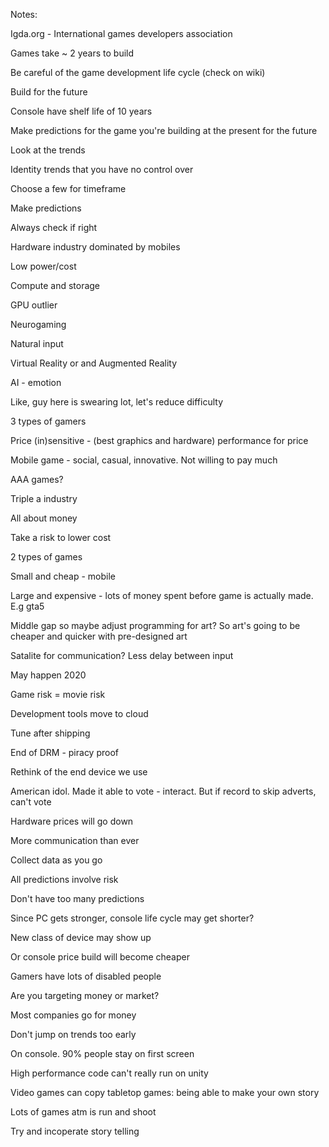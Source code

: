 Notes:

Igda.org - International games developers association

Games take ~ 2 years to build

Be careful of the game development life cycle (check on wiki)

Build for the future

Console have shelf life of 10 years

Make predictions for the game you're building at the present for the future

Look at the trends

Identity trends that you have no control over

Choose a few for timeframe

Make predictions

Always check if right

Hardware industry dominated by mobiles

Low power/cost

Compute and storage

GPU outlier

Neurogaming

Natural input

Virtual Reality or and Augmented Reality

AI - emotion

Like, guy here is swearing lot, let's reduce difficulty

3 types of gamers

Price (in)sensitive - (best graphics and hardware) performance for price

Mobile game - social, casual, innovative. Not willing to pay much

AAA games?

Triple a industry

All about money

Take a risk to lower cost

2 types of games

Small and cheap - mobile

Large and expensive - lots of money spent before game is actually made. E.g gta5

Middle gap so maybe adjust programming for art? So art's going to be cheaper and quicker with pre-designed art

Satalite for communication? Less delay between input

May happen 2020

Game risk = movie risk

Development tools move to cloud

Tune after shipping

End of DRM - piracy proof

Rethink of the end device we use

American idol. Made it able to vote - interact. But if record to skip adverts, can't vote

Hardware prices will go down

More communication than ever

Collect data as you go

All predictions involve risk

Don't have too many predictions

Since PC gets stronger, console life cycle may get shorter?

New class of device may show up

Or console price build will become cheaper

Gamers have lots of disabled people

Are you targeting money or market?

Most companies go for money

Don't jump on trends too early

On console.  90% people stay on first screen

High performance code can't really run on unity

Video games can copy tabletop games: being able to make your own story

Lots of games atm is run and shoot

Try and incoperate story telling
